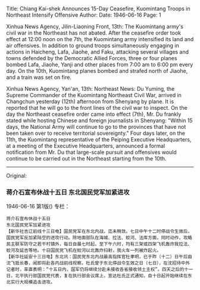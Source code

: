 Title: Chiang Kai-shek Announces 15-Day Ceasefire, Kuomintang Troops in Northeast Intensify Offensive
Author:
Date: 1946-06-16
Page: 1

Xinhua News Agency, Jilin-Liaoning Front, 13th: The Kuomintang army's civil war in the Northeast has not abated. After the ceasefire order took effect at 12:00 noon on the 7th, the Kuomintang army intensified its land and air offensives. In addition to ground troops simultaneously engaging in actions in Haicheng, Lafa, Jiaohe, and Faku, attacking several villages and towns defended by the Democratic Allied Forces, three or four planes bombed Lafa, Jiaohe, Yanji and other places from 7:00 am to 6:00 pm every day. On the 10th, Kuomintang planes bombed and strafed north of Jiaohe, and a train was set on fire.

Xinhua News Agency, Yan'an, 13th: Northeast News: Du Yuming, the Supreme Commander of the Kuomintang Northeast Civil War, arrived in Changchun yesterday (12th) afternoon from Shenyang by plane. It is reported that he will go to the front lines of the civil war to inspect. On the day the Northeast ceasefire order came into effect (7th), Mr. Du frankly stated while hosting Chinese and foreign journalists in Shenyang: "Within 15 days, the National Army will continue to go to the provinces that have not been taken over to receive territorial sovereignty." Four days later, on the 11th, the Kuomintang representative of the Peiping Executive Headquarters, at a meeting of the Executive Headquarters, announced a formal notification from Mr. Du that large-scale pursuit and offensives would continue to be carried out in the Northeast starting from the 10th.



<hr /> 

Original: 


### 蒋介石宣布休战十五日  东北国民党军加紧进攻

1946-06-16
第1版()
专栏：

    蒋介石宣布休战十五日
    东北国民党军加紧进攻
    【新华社吉辽前线十三日电】国民党军在东北内战，迄未稍敛。七日中午十二时停战令生效后，国民党军反加紧陆空的进攻行动。除地面部队在海城、拉法、蛟河、法库方面，同时动作，攻略民主联军防守之若干村镇外，每日自晨七时起，至下午六时，均有三架或四架飞机轰炸我拉法、蛟河及延吉等地。十日国民党飞机在蛟河以北轰炸扫射，我火车一列被炸起火。
    【新华社延安十三日电】东北讯：国民党东北内战最高指挥官杜聿明，已于昨（十二）日午后由沈飞抵长春，闻即将赴各内战前线视察。杜氏曾于东北停战令生效之日（七日），在沈招待中外记者时，率直表明：“十五日内，国军仍将继续分赴未接收各省接收领土主权”。四天之后的十一日，北平执行部国民党代表，复在执行部会议席上，宣达杜氏正式通知，自十日起开始继续在东北实行大规模追击进攻。
